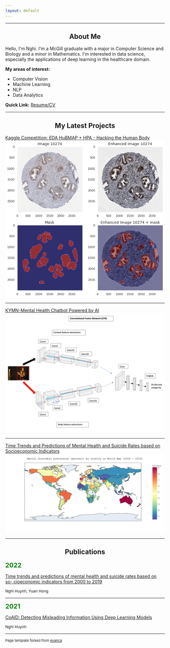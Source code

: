 ```yaml
---
layout: default
---
```


---

<h2 align="center">About Me</h2>

Hello, I'm Nghi. I'm a McGill graduate with a major in Computer Science and Biology and a minor in Mathematics. I'm interested in data science, especially the applications of deep learning in the healthcare domain.

**My areas of interest:**

* Computer Vision
* Machine Learning
* NLP
* Data Analytics

**Quick Link:** <a href="pdf/Nghi_Huynh_cv2022_np.pdf">Resume/CV</a>

---

<h2 align="center">My Latest Projects</h2>

[Kaggle Competition: EDA HuBMAP + HPA - Hacking the Human Body](https://www.kaggle.com/code/nghihuynh/hubmap-hpa-exploratory-data-analysis)
<img src="images/img_hpa_info.png"/>

---

[KYMN-Mental Health Chatbot Powered by AI](https://github.com/nghi-huynh/mental_health_chatbot)
<img src="images/CFN_architecture.png"/>

---

[Time Trends and Predictions of Mental Health and Suicide Rates based on Socioeconomic Indicators](https://github.com/nghi-huynh/BigDataChallenge2022)
<img src="images/mental_prevalence_world_map.png"/>

---

<h2 align="center">Publications</h2>

<span style="color:green;font-weight:700;font-size:20px">
    2022
</span>

[Time trends and predictions of mental health and suicide rates based on so- cioeconomic indicators from 2000 to 2019](https://journal.stemfellowship.org/doi/pdf/10.17975/sfj-2022-010)

<p style="font-size:12px">Nghi Huynh, Yuan Hong</p>

--- 

<span style="color:green;font-weight:700;font-size:20px">
    2021
</span>

[CoAID: Detecting Misleading Information Using Deep Learning Models](https://journal.stemfellowship.org/doi/pdf/10.17975/sfj-2021-003)

<p style="font-size:12px">Nghi Huynh</p>

---
<p style="font-size:11px">Page template forked from <a href="https://github.com/evanca/quick-portfolio">evanca</a></p>
<!-- Remove above link if you don't want to attibute -->
